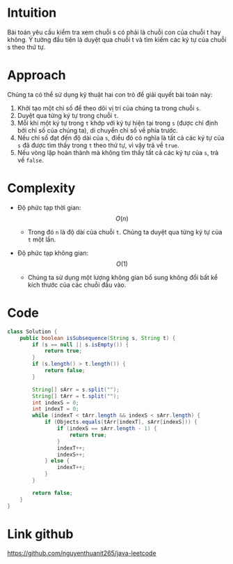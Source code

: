 # Intuition

<!-- Describe your first thoughts on how to solve this problem. -->

Bài toán yêu cầu kiểm tra xem chuỗi s có phải là chuỗi con của chuỗi t hay không. Ý tưởng đầu tiên là duyệt qua chuỗi t
và tìm kiếm các ký tự của chuỗi s theo thứ tự.

# Approach

<!-- Describe your approach to solving the problem. -->

Chúng ta có thể sử dụng kỹ thuật hai con trỏ để giải quyết bài toán này:

1. Khởi tạo một chỉ số để theo dõi vị trí của chúng ta trong chuỗi `s`.
2. Duyệt qua từng ký tự trong chuỗi `t`.
3. Mỗi khi một ký tự trong `t` khớp với ký tự hiện tại trong `s` (được chỉ định bởi chỉ số của chúng ta), di chuyển chỉ
   số về phía trước.
4. Nếu chỉ số đạt đến độ dài của `s`, điều đó có nghĩa là tất cả các ký tự của `s` đã được tìm thấy trong `t` theo thứ
   tự, vì vậy trả về `true`.
5. Nếu vòng lặp hoàn thành mà không tìm thấy tất cả các ký tự của `s`, trả về `false`.

# Complexity

- Độ phức tạp thời gian: $$O(n)$$
    - Trong đó `n` là độ dài của chuỗi `t`. Chúng ta duyệt qua từng ký tự của `t` một lần.

- Độ phức tạp không gian: $$O(1)$$
    - Chúng ta sử dụng một lượng không gian bổ sung không đổi bất kể kích thước của các chuỗi đầu vào.

# Code

```java
class Solution {
    public boolean isSubsequence(String s, String t) {
        if (s == null || s.isEmpty()) {
            return true;
        }
        if (s.length() > t.length()) {
            return false;
        }

        String[] sArr = s.split("");
        String[] tArr = t.split("");
        int indexS = 0;
        int indexT = 0;
        while (indexT < tArr.length && indexS < sArr.length) {
            if (Objects.equals(tArr[indexT], sArr[indexS])) {
                if (indexS == sArr.length - 1) {
                    return true;
                }
                indexT++;
                indexS++;
            } else {
                indexT++;
            }
        }

        return false;
    }
}
```

# Link github

https://github.com/nguyenthuanit265/java-leetcode